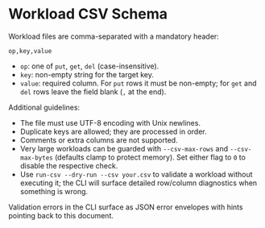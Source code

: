 # Workload CSV Schema

Workload files are comma-separated with a mandatory header:

```
op,key,value
```

- `op`: one of `put`, `get`, `del` (case-insensitive).
- `key`: non-empty string for the target key.
- `value`: required column. For `put` rows it must be non-empty; for `get` and `del` rows leave the field blank (`,` at the end).

Additional guidelines:
- The file must use UTF-8 encoding with Unix newlines.
- Duplicate keys are allowed; they are processed in order.
- Comments or extra columns are not supported.
- Very large workloads can be guarded with `--csv-max-rows` and `--csv-max-bytes` (defaults clamp to protect memory). Set either flag to `0` to disable the respective check.
- Use `run-csv --dry-run --csv your.csv` to validate a workload without executing it; the CLI will surface detailed row/column diagnostics when something is wrong.

Validation errors in the CLI surface as JSON error envelopes with hints pointing back to this document.

